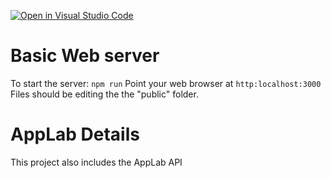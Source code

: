 [![Open in Visual Studio Code](https://classroom.github.com/assets/open-in-vscode-2e0aaae1b6195c2367325f4f02e2d04e9abb55f0b24a779b69b11b9e10269abc.svg)](https://classroom.github.com/online_ide?assignment_repo_id=19553870&assignment_repo_type=AssignmentRepo)
# Basic Web server
To start the server:
```npm run```
Point your web browser at
```http:localhost:3000```
Files should be editing the the "public" folder.

# AppLab Details
This project also includes the AppLab API 